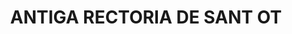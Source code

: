 ---
layout: test
title:  "ANTIGA RECTORIA DE SANT OT"
coordinates:
  - group1:
        - [1.46132862489254, 42.357788429117029]
        - [1.461549384604694, 42.357801823008181]
        - [1.46155870025956, 42.357719752653772]
        - [1.461573874243775, 42.357720373535379]
        - [1.461580196953238, 42.357686036467456]
        - [1.461571768945224, 42.357685610431467]
        - [1.461576926865907, 42.357658663660139]
        - [1.461579903437676, 42.357646186544684]
        - [1.461528734219588, 42.35763944989673]
        - [1.461537841253386, 42.35756593006839]
        - [1.461484918831294, 42.35756188190156]
        - [1.461375276087904, 42.357559575813809]
        - [1.461344803898191, 42.357724809264532]
        - [1.46132862489254, 42.357788429117029]
---
